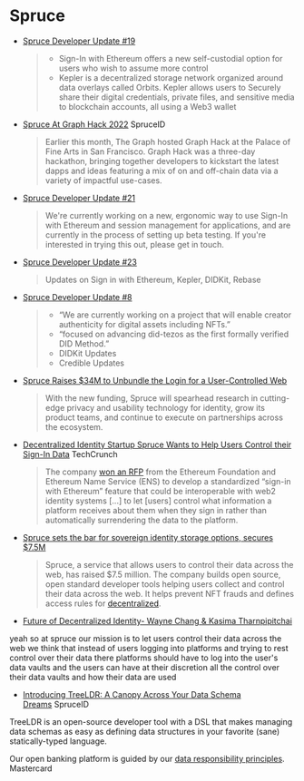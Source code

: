 # Spruce

* [Spruce Developer Update #19](https://blog.spruceid.com/spruce-developer-update-19/)
  > - Sign-In with Ethereum offers a new self-custodial option for users who wish to assume more control
  > - Kepler is a decentralized storage network organized around data overlays called Orbits. Kepler allows users to Securely share their digital credentials, private files, and sensitive media to blockchain accounts, all using a Web3 wallet
* [Spruce At Graph Hack 2022](https://blog.spruceid.com/spruce-at-graph-hack/) SpruceID
  > Earlier this month, The Graph hosted Graph Hack at the Palace of Fine Arts in San Francisco. Graph Hack was a three-day hackathon, bringing together developers to kickstart the latest dapps and ideas featuring a mix of on and off-chain data via a variety of impactful use-cases.
* [Spruce Developer Update #21](https://blog.spruceid.com/spruce-developer-update-21/)
  > We're currently working on a new, ergonomic way to use Sign-In with Ethereum and session management for applications, and are currently in the process of setting up beta testing. If you're interested in trying this out, please get in touch.
* [Spruce Developer Update #23](https://blog.spruceid.com/spruce-developer-update-23/)
  > Updates on Sign in with Ethereum, Kepler, DIDKit, Rebase
* [Spruce Developer Update #8](https://sprucesystems.medium.com/spruce-developer-update-8-70f04e95a5d4)
  > - “We are currently working on a project that will enable creator authenticity for digital assets including NFTs.”
  > - “focused on advancing did-tezos as the first formally verified DID Method.”
  > - DIDKit Updates
  > - Credible Updates

* [Spruce Raises $34M to Unbundle the Login for a User-Controlled Web](https://blog.spruceid.com/spruce-raises-34m-to-unbundle-the-login-for-a-user-controlled-web/)
  > With the new funding, Spruce will spearhead research in cutting-edge privacy and usability technology for identity, grow its product teams, and continue to execute on partnerships across the ecosystem.
* [Decentralized Identity Startup Spruce Wants to Help Users Control their Sign-In Data](https://techcrunch.com/2022/04/20/decentralized-identity-startup-spruce-wants-to-help-users-control-their-sign-in-data/) TechCrunch
  > The company [won an RFP](https://www.coindesk.com/policy/2021/10/08/sign-in-with-ethereum-is-coming/) from the Ethereum Foundation and Ethereum Name Service (ENS) to develop a standardized “sign-in with Ethereum” feature that could be interoperable with web2 identity systems [...] to let [users] control what information a platform receives about them when they sign in rather than automatically surrendering the data to the platform.
* [Spruce sets the bar for sovereign identity storage options, secures $7.5M](https://venturebeat.com/2021/11/02/spruce-sets-the-bar-for-sovereign-identity-and-storage-options-secures-7-5m/)
  > Spruce, a service that allows users to control their data across the web, has raised $7.5 million. The company builds open source, open standard developer tools helping users collect and control their data across the web. It helps prevent NFT frauds and defines access rules for [decentralized](https://venturebeat.com/2020/10/28/decentralized-identity-the-key-to-the-digital-era/).
  
* [Future of Decentralized Identity- Wayne Chang & Kasima Tharnpipitchai](https://www.youtube.com/watch?v%3DpARtPe9Qvbo)

yeah so at spruce our mission is to let users control their data across the web we think that instead of users logging into platforms and trying to rest control over their data there platforms should have to log into the user's data vaults and the users can have at their discretion all the control over their data vaults and how their data are used
* [Introducing TreeLDR: A Canopy Across Your Data Schema Dreams](https://blog.spruceid.com/introducing-treeldr-a-canopy-across-your-data-schemas/) SpruceID

TreeLDR is an open-source developer tool with a DSL that makes managing data schemas as easy as defining data structures in your favorite (sane) statically-typed language.

Our open banking platform is guided by our [data responsibility principles](https://www.mastercard.com/news/perspectives/2022/data-responsibility-and-inclusion/). Mastercard


